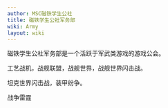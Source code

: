 ```yaml
---
author: MSC磁铁学生公社
title: 磁铁学生公社军务部
wiki: Army
layout: wiki
---
```

磁铁学生公社军务部是一个活跃于军武类游戏的游戏公会。

工艺战机，战舰联盟，战舰世界，战舰世界闪击战。

坦克世界闪击战，装甲纷争。

战争雷霆